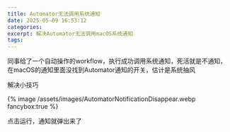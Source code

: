 ```yaml
---
title: Automator无法调用系统通知
date: 2025-05-09 16:53:12
categories:
excerpt: 解决Automator无法调用macOS系统通知
tags:
---
```


同事给了一个自动操作的workflow，执行成功调用系统通知，死活就是不通知，在macOS的通知里面没找到Automator通知的开关，估计是系统抽风

解决小技巧

{% image /assets/images/AutomatorNotificationDisappear.webp fancybox:true %}

点击运行，通知就弹出来了
